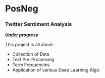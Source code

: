 # PosNeg
### Twitter Sentiment Analysis
***Under progress***


This project is all about:
- Collection of Data
- Text Pre-Processing
- Term Frequencies
- Application of various Deep Learning Algo.
